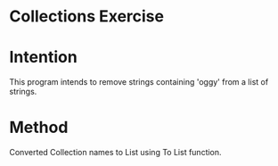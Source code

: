 # Collections Exercise

# Intention

This program intends to remove strings containing 'oggy' from a list of strings.

# Method

Converted Collection names to List using To List function.
